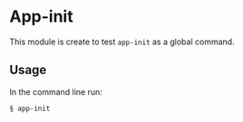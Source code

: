 # App-init

This module is create to test `app-init` as a global command.

## Usage
In the command line run:

```bash
§ app-init
```
